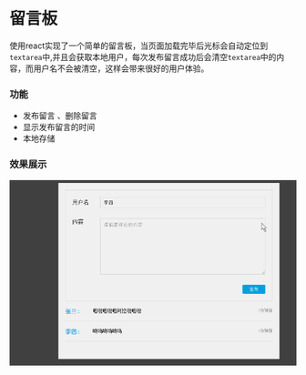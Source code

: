 # 留言板
使用react实现了一个简单的留言板，当页面加载完毕后光标会自动定位到`textarea`中,并且会获取本地用户，每次发布留言成功后会清空`textarea`中的内容，而用户名不会被清空，这样会带来很好的用户体验。<br>
### 功能
* 发布留言 、删除留言
* 显示发布留言的时间
* 本地存储
### 效果展示
![Image text](https://raw.githubusercontent.com/zhao-bi-han/React/master/comment-app/showImg/gaollg5.GIF)
